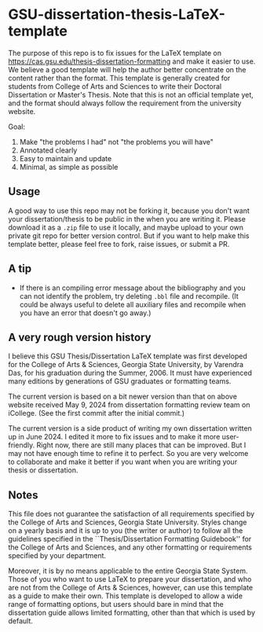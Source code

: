 # GSU-dissertation-thesis-LaTeX-template
The purpose of this repo is to fix issues for the LaTeX template on https://cas.gsu.edu/thesis-dissertation-formatting and make it easier to use. We believe a good template will help the author better concentrate on the content rather than the format. This template is generally created for students from College of Arts and Sciences to write their Doctoral Dissertation or Master's Thesis. Note that this is not an official template yet, and the format should always follow the requirement from the university website.

Goal:
1. Make "the problems I had" not "the problems you will have"
2. Annotated clearly
3. Easy to maintain and update
4. Minimal, as simple as possible


## Usage

A good way to use this repo may not be forking it, because you don't want your dissertation/thesis to be public in the when you are writing it. Please download it as a `.zip` file to use it locally, and maybe upload to your own private git repo for better version control. But if you want to help make this template better, please feel free to fork, raise issues, or submit a PR.

## A tip

* If there is an compiling error message about the bibliography and you can not identify the problem, try deleting `.bbl` file and recompile. (It could be always useful to delete all auxiliary files and recompile when you have an error that doesn't go away.)

## A very rough version history

I believe this GSU Thesis/Dissertation LaTeX template was first developed for the College of Arts & Sciences, Georgia State University, by Varendra Das, for his graduation during the Summer, 2006. It must have experienced many editions by generations of GSU graduates or formatting teams.

The current version is based on a bit newer version than that on above website received May 9, 2024 from dissertation formatting review team on iCollege. (See the first commit after the initial commit.)

The current version is a side product of writing my own dissertation written up in June 2024. I edited it more to fix issues and to make it more user-friendly. Right now, there are still many places that can be improved. But I may not have enough time to refine it to perfect. So you are very welcome to collaborate and make it better if you want when you are writing your thesis or dissertation.

## Notes

This file does not guarantee the satisfaction of all requirements specified by the College of Arts and Sciences, Georgia State University. Styles change on a yearly basis and it is up to you (the writer or author) to follow all the guidelines specified in the ``Thesis/Dissertation Formatting Guidebook'' for the College of Arts and Sciences, and any other formatting or requirements specified by your department.

Moreover, it is by no means applicable to the entire Georgia State System. Those of you who want to use LaTeX to prepare your dissertation, and who are not from the College of Arts & Sciences, however, can use this template as a guide to make their own. This template is developed to allow a wide range of formatting options, but users should bare in mind that the dissertation guide allows limited formatting, other than that which is used by
default. 